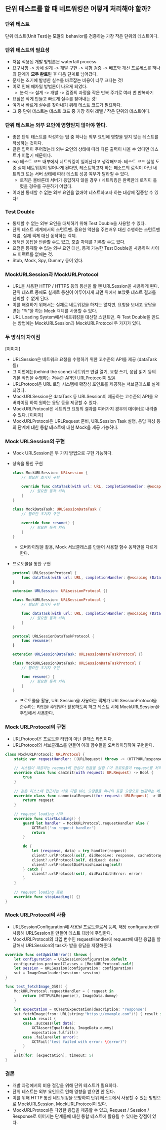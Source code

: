 ## 단위 테스트를 할 때 네트워킹은 어떻게 처리해야 할까?
### 단위 테스트
단위 테스트(Unit Test)는 모듈의 behavior를 검증하는 가장 작은 단위의 테스트이다.

### 단위 테스트의 필요성
- 처음 적용된 개발 방법론은 waterfall process
- 요구사항 -> 상세 설계 -> 개발 구현 -> 시험 검증 -> 배포와 개선 프로세스를 하나의 단계가 **모두 완료**된 후 다음 단계로 넘어갔다.
- 문제는 초기에 발생한 실수를 바로잡는 비용이 너무 크다는 것!
- 이로 인해 애자일 방법론이 나오게 되었다.
    - 분석 -> 설계 -> 개발 -> 검증의 과정을 작은 반복 주기로 여러 번 반복하기
- 요점은 작게 만들고 빠르게 실수를 찾아내는 것!
- 여기서 빠르게 실수를 찾아내기 위해 테스트 코드가 필요하다.
- 그 중 단위 테스트는 테스트 코드 중 가장 하위 레벨 / 작은 단위의 테스트이다.

### 단위 테스트는 외부 요인에 영향받지 않아야 한다.
- 좋은 단위 테스트를 작성하는 법 중 하나는 외부 요인에 영향을 받지 않는 테스트를 작성하는 것이다.
- 같은 입력이 주어졌는데 외부 요인의 상태에 따라 다른 출력이 나올 수 있다면 테스트가 어렵기 때문이다.
- ex) 테스트 코드 내부에서 네트워킹이 일어난다고 생각해보자. 테스트 코드 실행 도중 실제 네트워킹이 일어나게 된다면, 테스트하고자 하는 메소드의 로직이 아닌 네트워크 또는 서버 상태에 따라 테스트 성공 여부가 달라질 수 있다.
    - 로직은 올바른데 서버가 응답하지 않을 경우 / 네트워킹은 완벽한데 로직이 틀렸을 경우를 구분하기 어렵다.
- 이러한 통제할 수 없는 외부 요인을 없애야 테스트하고자 하는 대상에 집중할 수 있다! 

### Test Double
- 통제할 수 없는 외부 요인을 대체하기 위해 Test Double을 사용할 수 있다.
- 단위 테스트 세계에서의 스턴트맨. 중요한 액션을 주연배우 대신 수행하는 스턴트맨 처럼, 실제 객체 대신 동작하는 객체.
- 정해진 응답을 반환할 수도 있고, 호출 자체를 기록할 수도 있다.
- 요점은 통제할 수 없는 외부 요인 대신, 통제 가능한 Test Double을 사용하여 사이드 이펙트를 없애는 것.
- Stub, Mock, Spy, Dummy 등이 있다.

### MockURLSession과 MockURLProtocol
- URL을 사용한 HTTP / HTTPS 등의 통신을 할 땐 URLSession을 사용하게 된다. 단위 테스트 중에도 실제로 통신이 이루어지게 되면 위에서 보았듯 테스트 결과를 신뢰할 수 없게 된다.
- 이를 해결하기 위해서는 실제로 네트워킹을 하지는 않지만, 요청을 보내고 응답을 받는 "척"을 하는 Mock 객체를 사용할 수 있다.
- URL Loading System에서 네트워킹을 대신할 스턴트맨, 즉 Test Double을 만드는 방법에는 MockURLSession과 MockURLProtocol 두 가지가 있다.

### 두 방식의 차이점
[이미지]
- URLSession은 네트워크 요청을 수행하기 위한 고수준의 API를 제공 (dataTask 등)
- 그 이면에는(behind the scene) 네트워크 연결 열기, 요청 쓰기, 응답 읽기 등의 기본 작업을 수행하는 저수준 API인 URLProtocol이 있음
- URLProtocol은 URL 로딩 시스템에 확장성 포인트를 제공하는 서브클래스로 설계되었다. 
- MockURLSession은 dataTask 등 URLSession이 제공하는 고수준의 API를 오버라이딩 하여 원하는 응답 등을 제공할 수 있다.
- MockURLProtocol은 네트워크 요청의 결과를 여러가지 경우의 데이터로 내려줄 수 있다. 
[이미지]
- MockURLProtocol은 URLRequest 준비, URLSession Task 실행, 응답 파싱 등의 단계에 대한 통합 테스트에 대한 Mock을 제공 가능하다.

### Mock URLSession의 구현

- Mock URLSession은 두 가지 방법으로 구현 가능하다.

- 상속을 통한 구현
    ```swift
    class MockURLSession: URLsession {
        // 필요한 초기자 구현

        override func dataTask(with url: URL, completionHandler: @escaping (Data?, URLResponse?, Error?) -> Void) -> URLSessionDataTask {
            // 필요한 동작 처리
        }
    }

    class MockDataTask: URLSessionDataTask {
        // 필요한 초기자 구현
        
        override func resume() {
            // 필요한 동작 처리
        }
    }
    ```
    - 오버라이딩을 활용, Mock 서브클래스를 만들어 사용할 함수 동작만을 다르게 한다.

- 프로토콜을 통한 구현
    ```swift
    protocol URLSessionProtocol {
        func dataTask(with url: URL, completionHandler: @escaping (Data?, URLResponse?, Error?) -> Void) -> URLSessionDataTask
    }

    extension URLSession: URLsessionProtocol {}

    class MockURLSession: URLSessionProtocol {
        // 필요한 초기자 구현

        func dataTask(with url: URL, completionHandler: @escaping (Data?, URLResponse?, Error?) -> Void) -> URLSessionDataTask {
            // 필요한 동작 처리
        }
    }

    protocol URLSessionDataTaskProtocol {
        func resumse()
    }

    extension URLSessionDataTask: URLsessionDataTaskProtocol {}

    class MockURLSessionDataTask: URLSessionDataTaskProtocol {
        // 필요한 초기자 구현

        func resume() {
            // 필요한 동작 처리
        }
    }
    ```
    - 프로토콜을 활용, URLSession을 사용하는 객체가 URLSessionProtocol을 준수하는 타입을 주입받아 활용하도록 하고 테스트 시에 MockURLSession을 주입해서 사용한다.

### Mock URLProtocol의 구현
- URLProtocol은 프로토콜 타입이 아닌 클래스 타입이다.
- URLProtocol의 서브클래스를 만들어 아래 함수들을 오버라이딩하여 구현한다.

```swift
class MockURLProtocol: URLProtocol {
    static var requestHandler: ((URLRequest) throws -> (HTTPURLResponse, Data))?
    
    // 시스템이 제공하는 request에 관심이 있음을 알림 (이 프로토콜이 request를 처리할것인지)
    override class func canInit(with request: URLRequest) -> Bool {
        true
    }
    
    // 같은 리소스에 접근하는 서로 다른 URL 요청들을 하나의 표준 요청으로 변환하는 메소드
    override class func canonicalRequest(for request: URLRequest) -> URLRequest {
        return request
    }
    
    // request loading 시작
    override func startLoading() {
        guard let handler = MockURLProtocol.requestHandler else {
            XCTFail("no request handler")
            return
        }
        
        do {
            let (response, data) = try handler(request)
            client?.urlProtocol(self, didReceive: response, cacheStoragePolicy: .notAllowed)
            client?.urlProtocol(self, didLoad: data)
            client?.urlProtocolDidFinishLoading(self)
        } catch {
            client?.urlProtocol(self, didFailWithError: error)
        }
    }
    
    // request loading 종료
    override func stopLoading() {}
}
```

### Mock URLProtocol의 사용
- URLSessionConfiguration에 사용될 프로토콜로서 등록, 해당 configuration을 사용해 URLSession을 만들어 테스트 대상에 주입한다. 
- MockURLProtocol의 타입 변수인 requestHandler에 request에 대한 응답을 할당해서 URLSession의 task가 받을 응답을 지정해준다.
```swift
override func setUpWithError() throws {
    let configuration = URLSessionConfiguration.default
    configuration.protocolClasses = [MockURLProtocol.self]
    let session = URLSession(configuration: configuration)
    sut = ImageDownloader(session: session)
}

func test_fetchImage_성공() {
    MockURLProtocol.requestHandler = { request in
        return (HTTPURLResponse(), ImageData.dummy)
    }
    
    let expectation = XCTestExpectation(description: "response")
    sut.fetchImage(from: URL(string:"https://example.com")!) { result in
        switch result {
        case .success(let data):
            XCTAssertEqual(data, ImageData.dummy)
            expectation.fulfill()
        case .failure(let error):
            XCTFail("test failed with error: \(error)")
        }
    }
    wait(for: [expectation], timeout: 5)
}
```

### 결론
- 개발 과정에서의 비용 절감을 위해 단위 테스트가 필요하다.
- 단위 테스트는 외부 요인으로 인해 영향을 받으면 안 된다.
- 이를 위해 HTTP 통신 네트워킹을 모방하여 단위 테스트에서 사용할 수 있는 방법으로 MockURLSession, MockURLProtocol이 있다.
- MockURLProtocol은 다양한 응답을 제공할 수 있고, Request / Session / Response로 이어지는 단계들에 대한 통합 테스트에 활용될 수 있다는 장점이 있다. 



